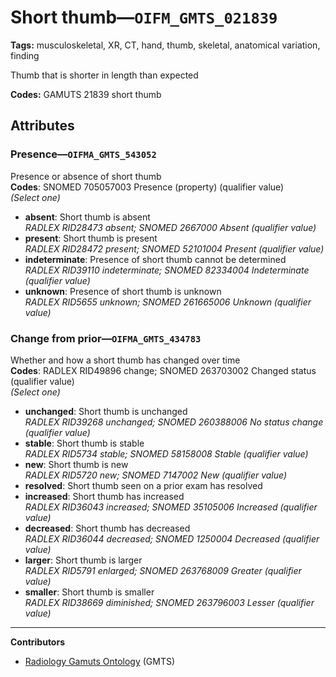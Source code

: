# Short thumb—`OIFM_GMTS_021839`

**Tags:** musculoskeletal, XR, CT, hand, thumb, skeletal, anatomical variation, finding

Thumb that is shorter in length than expected

**Codes:** GAMUTS 21839 short thumb

## Attributes

### Presence—`OIFMA_GMTS_543052`

Presence or absence of short thumb  
**Codes**: SNOMED 705057003 Presence (property) (qualifier value)  
*(Select one)*

- **absent**: Short thumb is absent  
_RADLEX RID28473 absent; SNOMED 2667000 Absent (qualifier value)_
- **present**: Short thumb is present  
_RADLEX RID28472 present; SNOMED 52101004 Present (qualifier value)_
- **indeterminate**: Presence of short thumb cannot be determined  
_RADLEX RID39110 indeterminate; SNOMED 82334004 Indeterminate (qualifier value)_
- **unknown**: Presence of short thumb is unknown  
_RADLEX RID5655 unknown; SNOMED 261665006 Unknown (qualifier value)_

### Change from prior—`OIFMA_GMTS_434783`

Whether and how a short thumb has changed over time  
**Codes**: RADLEX RID49896 change; SNOMED 263703002 Changed status (qualifier value)  
*(Select one)*

- **unchanged**: Short thumb is unchanged  
_RADLEX RID39268 unchanged; SNOMED 260388006 No status change (qualifier value)_
- **stable**: Short thumb is stable  
_RADLEX RID5734 stable; SNOMED 58158008 Stable (qualifier value)_
- **new**: Short thumb is new  
_RADLEX RID5720 new; SNOMED 7147002 New (qualifier value)_
- **resolved**: Short thumb seen on a prior exam has resolved  
- **increased**: Short thumb has increased  
_RADLEX RID36043 increased; SNOMED 35105006 Increased (qualifier value)_
- **decreased**: Short thumb has decreased  
_RADLEX RID36044 decreased; SNOMED 1250004 Decreased (qualifier value)_
- **larger**: Short thumb is larger  
_RADLEX RID5791 enlarged; SNOMED 263768009 Greater (qualifier value)_
- **smaller**: Short thumb is smaller  
_RADLEX RID38669 diminished; SNOMED 263796003 Lesser (qualifier value)_

---

**Contributors**

- [Radiology Gamuts Ontology](https://gamuts.net/) (GMTS)